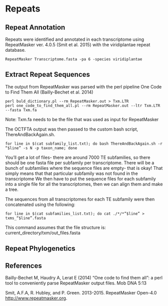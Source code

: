 # Repeats

## Repeat Annotation

Repeats were identified and annotated in each transcriptome using RepeatMasker ver. 4.0.5 (Smit et al. 2015) with the viridiplantae repeat database. 
```
RepeatMasker Transcriptome.fasta -pa 6 -species viridiplantae 
```
## Extract Repeat Sequences

The output from RepeatMasker was parsed with the perl pipeline One Code to Find Them All (Bailly-Bechet et al. 2014)
```
perl buld_dictionary.pl --rm RepeatMasker.out > Txm.LTR
perl one_code_to_find_them_all.pl --rm RepeatMasker.out --ltr Txm.LTR --fasta Txm.fa 
```
Note: Txm.fa needs to be the file that was used as input for RepeatMasker 

The OCTFTA output was then passed to the custom bash script, ThereAndBackAgain.sh. 
```
for line in $(cat subfamily_list.txt); do bash ThereAndBackAgain.sh -r “$line” -s N -p taxon_name; done 
```

You’ll get a lot of files- there are around 7000 TE subfamilies, so there should be one fasta file per subfamily per transcriptome. There will be a bunch of subfamilies where the sequence files are empty- that is okay! That simply means that that particular subfamily was not found in the transcriptome 
We then have to put the sequence files for each subfamily into a single file for all the transcriptomes, then we can align them and make a tree. 

The sequences from all transcriptomes for each TE subfamily were then concatenated using the following: 
```
for line in $(cat subfamilies_list.txt); do cat ./*/*”$line” > txms_“$line”.fasta 
```
This command assumes that the file structure is: current_directory/txm/out_files.fasta


## Repeat Phylogenetics 


## References

Bailly-Bechet M, Haudry A, Lerat E (2014) “One code to find them all”: a perl tool to conveniently parse RepeatMasker output files. Mob DNA 5:13

Smit, A.F.A, R. Hubley, and P. Green. 2013-2015. RepeatMasker Open-4.0 http://www.repeatmasker.org.
